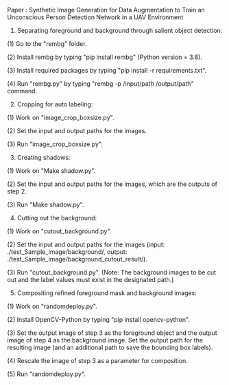 Paper : Synthetic Image Generation for Data Augmentation to Train an Unconscious Person Detection Network in a UAV Environment

1. Separating foreground and background through salient object detection:

(1) Go to the "rembg" folder.

(2) Install rembg by typing "pip install rembg" (Python version = 3.8).

(3) Install required packages by typing "pip install -r requirements.txt".

(4) Run "rembg.py" by typing "rembg -p /input/path /output/path" command.

2. Cropping for auto labeling:

(1) Work on "image_crop_boxsize.py".

(2) Set the input and output paths for the images.

(3) Run "image_crop_boxsize.py".

3. Creating shadows:

(1) Work on "Make shadow.py".

(2) Set the input and output paths for the images, which are the outputs of step 2.

(3) Run "Make shadow.py".

4. Cutting out the background:

(1) Work on "cutout_background.py".

(2) Set the input and output paths for the images (input: ./test_Sample_image/background/, output: ./test_Sample_image/background_cutout_result/).

(3) Run "cutout_background.py". (Note: The background images to be cut out and the label values must exist in the designated path.)

5. Compositing refined foreground mask and background images:

(1) Work on "randomdeploy.py".

(2) Install OpenCV-Python by typing "pip install opencv-python".

(3) Set the output image of step 3 as the foreground object and the output image of step 4 as the background image. Set the output path for the resulting image (and an additional path to save the bounding box labels).

(4) Rescale the image of step 3 as a parameter for composition.

(5) Run "randomdeploy.py".





